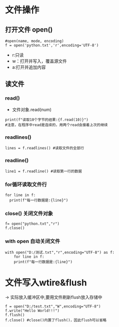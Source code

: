 # 文件操作
## 打开文件 open()
```
#open(name, mode, encoding)
f = open('python.txt','r',encoding='UTF-8')
```
* r:只读
* w：打开并写入，覆盖源文件
* a:打开并追加内容

## 读文件
### read()
* 文件对象.read(num)
```
print(f"读取10个字节的结果:{f.read(10)}")
#注意，在程序中read是连续的，用两个read会接着上次的继续

```
### readlines()
```
lines = f.readlines() #读取文件的全部行
```

### readline()
```
line1 = f.readline() #读取第一行的数据
```

### for循环读取文件行
```
for line in f:
  print(f"每一行数据是:{line}")
```

### close() 关闭文件对象
```
f= open("python.txt","r")
f.close()
```
### with open 自动关闭文件
```
with open("D:/测试.txt","r",encoding="UTF-8") as f:
	for line in f:
	print(f"每一行数据是:{line}")
```

# 文件写入wtire&flush
-> 实际放入缓冲区中,要用文件刷新flush放入存储中
```
f = open("D:/test.txt","W",encoding="UTF-8")
f.write("Hello World!!!")
f.flush()
f.close() #close()内置了flush()，因此flush可以省略
```
